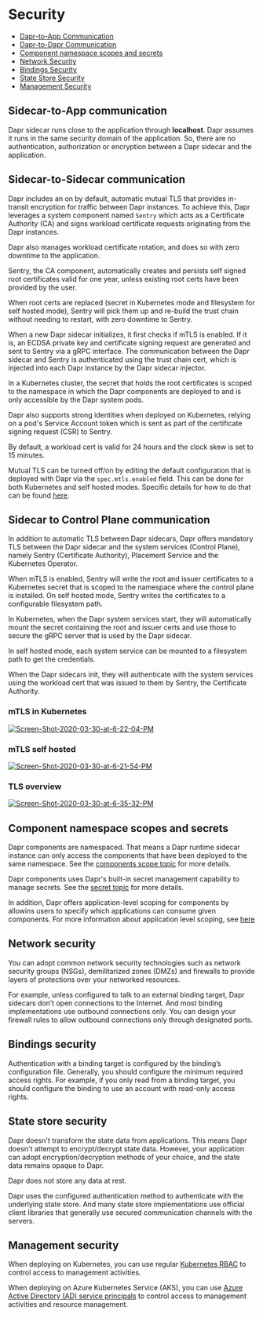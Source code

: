 # Security

- [Dapr-to-App Communication](#dapr-to-app-communication)
- [Dapr-to-Dapr Communication](#dapr-to-dapr-communication)
- [Component namespace scopes and secrets](#Component-namespace-scopes-and-secrets)
- [Network Security](#network-security)
- [Bindings Security](#bindings-security)
- [State Store Security](#state-store-security)
- [Management Security](#management-security)


## Sidecar-to-App communication

Dapr sidecar runs close to the application through **localhost**. Dapr assumes it runs in the same security domain of the application. So, there are no authentication, authorization or encryption between a Dapr sidecar and the application.

## Sidecar-to-Sidecar communication

Dapr includes an on by default, automatic mutual TLS that provides in-transit encryption for traffic between Dapr instances.
To achieve this, Dapr leverages a system component named `Sentry` which acts as a Certificate Authority (CA) and signs workload certificate requests originating from the Dapr instances.

Dapr also manages workload certificate rotation, and does so with zero downtime to the application.

Sentry, the CA component, automatically creates and persists self signed root certificates valid for one year, unless existing root certs have been provided by the user.

When root certs are replaced (secret in Kubernetes mode and filesystem for self hosted mode), Sentry will pick them up and re-build the trust chain without needing to restart, with zero downtime to Sentry.

When a new Dapr sidecar initializes, it first checks if mTLS is enabled. If it is, an ECDSA private key and certificate signing request are generated and sent to Sentry via a gRPC interface. The communication between the Dapr sidecar and Sentry is authenticated using the trust chain cert, which is injected into each Dapr instance by the Dapr sidecar injector.

In a Kubernetes cluster, the secret that holds the root certificates is scoped to the namespace in which the Dapr components are deployed to and is only accessible by the Dapr system pods.

Dapr also supports strong identities when deployed on Kubernetes, relying on a pod's Service Account token which is sent as part of the certificate signing request (CSR) to Sentry.

By default, a workload cert is valid for 24 hours and the clock skew is set to 15 minutes.

Mutual TLS can be turned off/on by editing the default configuration that is deployed with Dapr via the `spec.mtls.enabled` field.
This can be done for both Kubernetes and self hosted modes.
Specific details for how to do that can be found [here](../../howto/configure-mtls).

## Sidecar to Control Plane communication

In addition to automatic TLS between Dapr sidecars, Dapr offers mandatory TLS between the Dapr sidecar and the system services (Control Plane), namely Sentry (Certificate Authority), Placement Service and the Kubernetes Operator.

When mTLS is enabled, Sentry will write the root and issuer certificates to a Kubernetes secret that is scoped to the namespace where the control plane is installed.
On self hosted mode, Sentry writes the certificates to a configurable filesystem path.

In Kubernetes, when the Dapr system services start, they will automatically mount the secret containing the root and issuer certs and use those to secure the gRPC server that is used by the Dapr sidecar.  

In self hosted mode, each system service can be mounted to a filesystem path to get the credentials.

When the Dapr sidecars init, they will authenticate with the system services using the workload cert that was issued to them by Sentry, the Certificate Authority.

### mTLS in Kubernetes

<a href="https://ibb.co/NN1Ycsj"><img src="https://i.ibb.co/s15382w/Screen-Shot-2020-03-30-at-6-22-04-PM.png" alt="Screen-Shot-2020-03-30-at-6-22-04-PM" border="0"></a>

### mTLS self hosted

<a href="https://ibb.co/Twc7P82"><img src="https://i.ibb.co/x2hBzjL/Screen-Shot-2020-03-30-at-6-21-54-PM.png" alt="Screen-Shot-2020-03-30-at-6-21-54-PM" border="0"></a>

### TLS overview

<a href="https://ibb.co/bXSj4y1"><img src="https://i.ibb.co/yqwmzM0/Screen-Shot-2020-03-30-at-6-35-32-PM.png" alt="Screen-Shot-2020-03-30-at-6-35-32-PM" border="0"></a>

## Component namespace scopes and secrets

Dapr components are namespaced. That means a Dapr runtime sidecar instance can only access the components that have been deployed to the same namespace. See the [components scope topic](../../howto/components-scopes) for more details.

Dapr components uses Dapr's built-in secret management capability to manage secrets. See the [secret topic](../secrets/README.md) for more details.

In addition, Dapr offers application-level scoping for components by allowins users to specify which applications can consume given components.
For more information about application level scoping, see [here](../../howto/components-scopes#application-access-to-components-with-scopes)

## Network security

You can adopt common network security technologies such as network security groups (NSGs), demilitarized zones (DMZs) and firewalls to provide layers of protections over your networked resources.

For example, unless configured to talk to an external binding target, Dapr sidecars don’t open connections to the Internet. And most binding implementations use outbound connections only. You can design your firewall rules to allow outbound connections only through designated ports.

## Bindings security

Authentication with a binding target is configured by the binding’s configuration file. Generally, you should configure the minimum required access rights. For example, if you only read from a binding target, you should configure the binding to use an account with read-only access rights.

## State store security

Dapr doesn't transform the state data from applications. This means Dapr doesn't attempt to encrypt/decrypt state data. However, your application can adopt encryption/decryption methods of your choice, and the state data remains opaque to Dapr.

Dapr does not store any data at rest.

Dapr uses the configured authentication method to authenticate with the underlying state store. And many state store implementations use official client libraries that generally use secured communication channels with the servers.

## Management security

When deploying on Kubernetes, you can use regular [Kubernetes RBAC]( https://kubernetes.io/docs/reference/access-authn-authz/rbac/) to control access to management activities.

When deploying on Azure Kubernetes Service (AKS), you can use [Azure Active Directory (AD) service principals]( https://docs.microsoft.com/en-us/azure/active-directory/develop/app-objects-and-service-principals) to control access to management activities and resource management.

